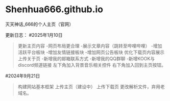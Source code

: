 # Shenhua666.github.io
灭天神话_666的个人主页（官网）

更新日志：
#2025年1月10日
>更新主页内容
-网页布局更合理
-展示文章内容（跳转至哔哩哔哩）
-增加活跃平台板块
-增加友情链接板块
-增加网页公告板块
>优化下载页内容展示
>上传关于页
-新增我的邮箱联系方式
-新增我的QQ群聊
-新增KOOK与discord频道链接
>左下角加入背景音乐相关控件
>右下角加入回到主页按钮。


#2024年9月21日
>构建网站基本框架
>上传主页（建设中）
>上传下载页
>更改解析文件，弃用老域名。
